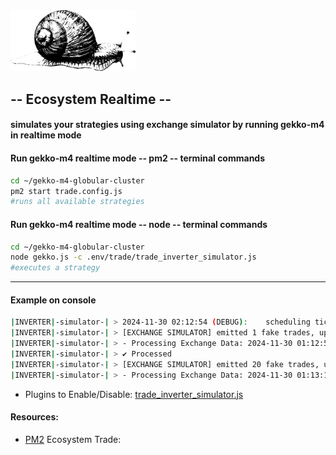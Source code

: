 <img src="https://github.com/universalbit-dev/gekko-m4/blob/master/images/snail.png" width="200" />

## -- Ecosystem Realtime -- 
#### simulates your strategies using exchange simulator by running gekko-m4 in realtime mode

#### Run gekko-m4 realtime mode -- pm2 -- terminal commands
```bash
cd ~/gekko-m4-globular-cluster
pm2 start trade.config.js
#runs all available strategies
```

#### Run gekko-m4 realtime mode  -- node -- terminal commands

```bash
cd ~/gekko-m4-globular-cluster
node gekko.js -c .env/trade/trade_inverter_simulator.js
#executes a strategy
```
---

#### Example on console

```bash
|INVERTER|-simulator-| > 2024-11-30 02:12:54 (DEBUG):    scheduling ticks                                                    
|INVERTER|-simulator-| > [EXCHANGE SIMULATOR] emitted 1 fake trades, up until 2024-11-30 02:12:54.                           
|INVERTER|-simulator-| > - Processing Exchange Data: 2024-11-30 01:12:55                                                   
|INVERTER|-simulator-| > ✔ Processed                                                                                         
|INVERTER|-simulator-| > [EXCHANGE SIMULATOR] emitted 20 fake trades, up until 2024-11-30 02:13:34.                          │
|INVERTER|-simulator-| > - Processing Exchange Data: 2024-11-30 01:13:16     
```

* Plugins to Enable/Disable: [trade_inverter_simulator.js](https://github.com/universalbit-dev/gekko-m4/blob/master/env/trade/trade_inverter_simulator.js)

#### Resources:
* [PM2](https://pm2.io/docs/runtime/guide/process-management/) Ecosystem Trade: 
